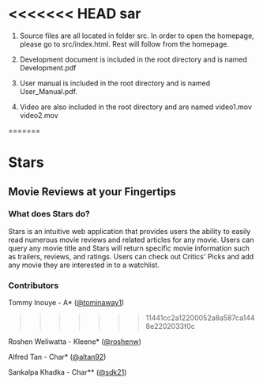 <<<<<<< HEAD
sar
====
1. Source files are all located in folder src. In order to open the homepage, please go to src/index.html. Rest will follow from the homepage.

2. Development document is included in the root directory and is named Development.pdf

3. User manual is included in the root directory and is named User_Manual.pdf.

4. Video are also included in the root directory and are named video1.mov video2.mov

=======
# Stars
## Movie Reviews at your Fingertips 

### What does Stars do?
Stars is an intuitive web application that provides users the ability to easily read numerous movie reviews and related articles for any movie. Users can query any movie title and Stars will return specific movie information such as trailers, reviews, and ratings. Users can check out Critics' Picks and add any movie they are interested in to a watchlist.  

### Contributors
Tommy Inouye - A* ([@tominaway1](https://github.com/tominaway1))
>>>>>>> 11441cc2a12200052a8a587ca1448e2202033f0c

Roshen Weliwatta - Kleene* ([@roshenw](https://github.com/roshenw))

Alfred Tan - Char* ([@altan92](https://github.com/altan92))

Sankalpa Khadka - Char** ([@sdk21](https://github.com/sdk21))
